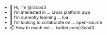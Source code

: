 - 👋 Hi, I’m @r3cod3
- 👀 I’m interested in ... cross platform pwa
- 🌱 I’m currently learning ... lua
- 💞️ I’m looking to collaborate on ... open-source
- 📫 How to reach me ... twitter.com/r3cod3

<!---
r3cod3/r3cod3 is a ✨ special ✨ repository because its `README.md` (this file) appears on your GitHub profile.
You can click the Preview link to take a look at your changes.
--->
